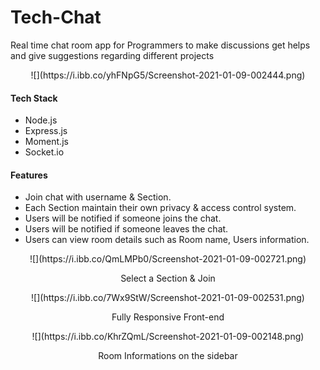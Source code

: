 

# Tech-Chat
Real time chat room app for Programmers to make discussions get helps and give suggestions regarding different projects
<p  align=center>
![](https://i.ibb.co/yhFNpG5/Screenshot-2021-01-09-002444.png)
</p>



#### Tech Stack
- Node.js
- Express.js
- Moment.js
- Socket.io

#### Features
- Join chat with username & Section.
- Each Section maintain their own privacy & access control system.
- Users will be notified if someone joins the chat.
- Users will be notified if someone leaves the chat.
- Users can view room details such as Room name, Users information.
<p  align=center>
![](https://i.ibb.co/QmLMPb0/Screenshot-2021-01-09-002721.png)
<p align=center> Select a Section & Join</p> 
</p><p  align=center>
![](https://i.ibb.co/7Wx9StW/Screenshot-2021-01-09-002531.png)
<p align=center> Fully Responsive Front-end</p> 
</p>
<p  align=center>
![](https://i.ibb.co/KhrZQmL/Screenshot-2021-01-09-002148.png)
<p align=center> Room Informations on the sidebar</p> 
</p>




